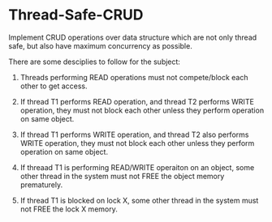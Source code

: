 # Thread-Safe-CRUD

Implement CRUD operations over data structure which are not only thread safe, but also have maximum concurrency as possible.

There are some desciplies to follow for the subject:

1. Threads performing READ operations must not compete/block each other to get access.

2. If thread T1 performs READ operation, and thread T2 performs WRITE operation, they must not block each other unless they perform operation on same object.

3. If thread T1 performs WRITE operation, and thread T2 also performs WRITE operation, they must not block each other unless they perform operation on same object.

4. If threaad T1 is performing READ/WRITE operaiton on an object, some other thread in the system must not FREE the object memory prematurely.

5. If thread T1 is blocked on lock X, some other thread in the system must not FREE the lock X memory.
